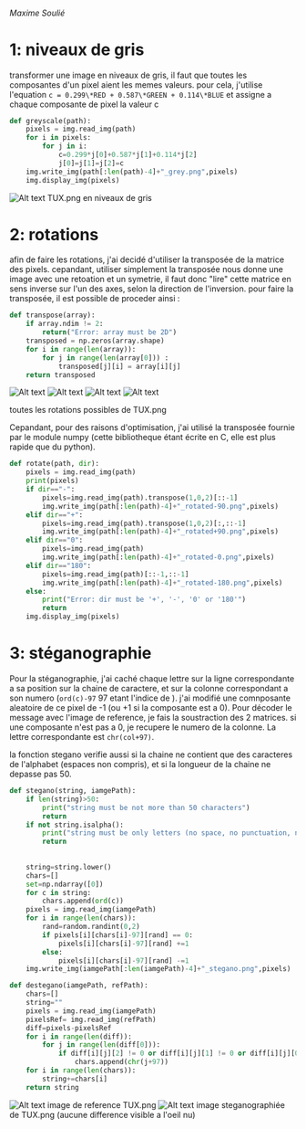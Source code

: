 ######  Maxime Soulié

# 1: niveaux de gris

transformer une image en niveaux de gris, il faut que toutes les composantes d'un pixel aient les memes valeurs. pour cela, j'utilise l'equation `c = 0.299\*RED + 0.587\*GREEN + 0.114\*BLUE` et assigne a chaque composante de pixel la valeur c
```py
def greyscale(path):
    pixels = img.read_img(path)
    for i in pixels:
        for j in i:
            c=0.299*j[0]+0.587*j[1]+0.114*j[2]
            j[0]=j[1]=j[2]=c
    img.write_img(path[:len(path)-4]+"_grey.png",pixels)
    img.display_img(pixels)
```

![Alt text](TUX_grey.png)
TUX.png en niveaux de gris

# 2: rotations

afin de faire les rotations, j'ai decidé d'utiliser la transposée de la matrice des pixels. cepandant, utiliser simplement la transposée nous donne une image avec une retoation et un symetrie, il faut donc "lire" cette matrice en sens inverse sur l'un des axes, selon la direction de l'inversion.
pour faire la transposée, il est possible de proceder ainsi :

```py
def transpose(array):
    if array.ndim != 2:
        return("Error: array must be 2D")
    transposed = np.zeros(array.shape)
    for i in range(len(array)):
        for j in range(len(array[0])) :
            transposed[j][i] = array[i][j]
    return transposed
```

![Alt text](TUX_rotated+90.png) ![Alt text](TUX_rotated-0.png) 
![Alt text](TUX_rotated-90.png) ![Alt text](TUX_rotated-180.png)

toutes les rotations possibles de TUX.png

Cepandant, pour des raisons d'optimisation, j'ai utilisé la transposée fournie par le module numpy (cette bibliotheque étant écrite en C, elle est plus rapide que du python).

```py
def rotate(path, dir):
    pixels = img.read_img(path)
    print(pixels)
    if dir=="-":
        pixels=img.read_img(path).transpose(1,0,2)[::-1]
        img.write_img(path[:len(path)-4]+"_rotated-90.png",pixels)
    elif dir=="+":
        pixels=img.read_img(path).transpose(1,0,2)[:,::-1]
        img.write_img(path[:len(path)-4]+"_rotated+90.png",pixels)
    elif dir=="0":
        pixels=img.read_img(path)
        img.write_img(path[:len(path)-4]+"_rotated-0.png",pixels)
    elif dir=="180":
        pixels=img.read_img(path)[::-1,::-1]
        img.write_img(path[:len(path)-4]+"_rotated-180.png",pixels)
    else:
        print("Error: dir must be '+', '-', '0' or '180'")
        return
    img.display_img(pixels)
```

# 3: stéganographie

Pour la stéganographie, j'ai caché chaque lettre sur la ligne correspondante a sa position sur la chaine de caractere, et sur la colonne correspondant a son numero (`ord(c)-97` 97 etant l'indice de ). j'ai modifié une comnposante aleatoire de ce pixel de -1 (ou +1 si la composante est a 0).
Pour décoder le message avec l'image de reference, je fais la soustraction des 2 matrices. si une composante n'est pas a 0, je recupere le numero de la colonne. La lettre correspondante est `chr(col+97)`.

la fonction stegano verifie aussi si la chaine ne contient que des caracteres de l'alphabet (espaces non compris), et si la longueur de la chaine ne depasse pas 50.


```py
def stegano(string, iamgePath):
    if len(string)>50:
        print("string must be not more than 50 characters")
        return 
    if not string.isalpha():
        print("string must be only letters (no space, no punctuation, no numbers nor special characters))")
        return
    
    
    string=string.lower()
    chars=[]
    set=np.ndarray([0])
    for c in string:
        chars.append(ord(c))
    pixels = img.read_img(iamgePath)
    for i in range(len(chars)):
        rand=random.randint(0,2)
        if pixels[i][chars[i]-97][rand] == 0:
            pixels[i][chars[i]-97][rand] +=1
        else:
            pixels[i][chars[i]-97][rand] -=1
    img.write_img(iamgePath[:len(iamgePath)-4]+"_stegano.png",pixels)

def destegano(iamgePath, refPath):
    chars=[]
    string=""
    pixels = img.read_img(iamgePath)
    pixelsRef= img.read_img(refPath)
    diff=pixels-pixelsRef
    for i in range(len(diff)):
        for j in range(len(diff[0])):
            if diff[i][j][2] != 0 or diff[i][j][1] != 0 or diff[i][j][0] != 0:
                chars.append(chr(j+97))
    for i in range(len(chars)):
        string+=chars[i]
    return string

```

![Alt text](TUX.png) image de reference TUX.png
![Alt text](TUX_stegano.png) image steganographiée de TUX.png (aucune difference visible a l'oeil nu)